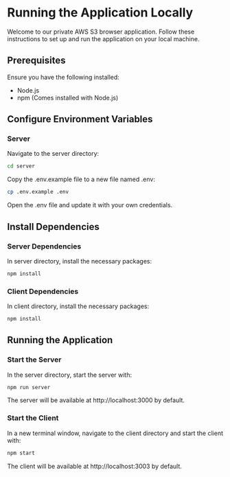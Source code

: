# Running the Application Locally

Welcome to our private AWS S3 browser application. Follow these instructions to set up and run the application on your local machine.

## Prerequisites

Ensure you have the following installed:

- Node.js
- npm (Comes installed with Node.js)

## Configure Environment Variables

### Server

Navigate to the server directory:

```bash
cd server
```

Copy the .env.example file to a new file named .env:

```bash
cp .env.example .env
```

Open the .env file and update it with your own credentials.

## Install Dependencies

### Server Dependencies

In server directory, install the necessary packages:

```bash
npm install
```

### Client Dependencies

In client directory, install the necessary packages:

```bash
npm install
```

## Running the Application

### Start the Server

In the server directory, start the server with:

```bash
npm run server
```

The server will be available at http://localhost:3000 by default.

### Start the Client

In a new terminal window, navigate to the client directory and start the client with:

```bash
npm start
```

The client will be available at http://localhost:3003 by default.
